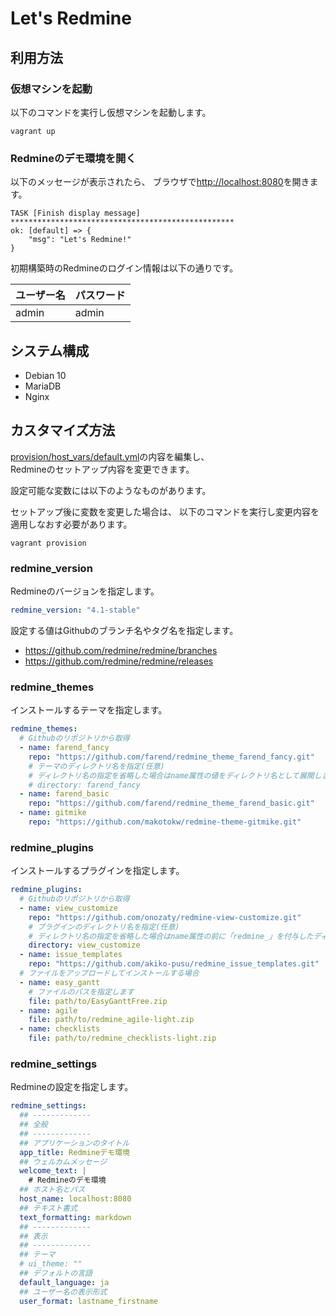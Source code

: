Let's Redmine
==========================

利用方法
-----------------

### 仮想マシンを起動

以下のコマンドを実行し仮想マシンを起動します。

```
vagrant up
```

### Redmineのデモ環境を開く

以下のメッセージが表示されたら、
ブラウザで[http://localhost:8080](http://localhost:8080)を開きます。

```
TASK [Finish display message] **************************************************
ok: [default] => {
    "msg": "Let's Redmine!"
}
```

初期構築時のRedmineのログイン情報は以下の通りです。

| ユーザー名 | パスワード |
| ---------- | ---------- |
| admin      | admin      |

システム構成
-----------------

* Debian 10
* MariaDB
* Nginx

カスタマイズ方法
-----------------

[provision/host_vars/default.yml](provision/host_vars/default.yml)の内容を編集し、  
Redmineのセットアップ内容を変更できます。

設定可能な変数には以下のようなものがあります。


セットアップ後に変数を変更した場合は、
以下のコマンドを実行し変更内容を適用しなおす必要があります。

```
vagrant provision
```

### redmine_version

Redmineのバージョンを指定します。

```yml
redmine_version: "4.1-stable"
```

設定する値はGithubのブランチ名やタグ名を指定します。

* https://github.com/redmine/redmine/branches
* https://github.com/redmine/redmine/releases


### redmine_themes

インストールするテーマを指定します。

```yml
redmine_themes:
  # Githubのリポジトリから取得
  - name: farend_fancy
    repo: "https://github.com/farend/redmine_theme_farend_fancy.git"
    # テーマのディレクトリ名を指定(任意)
    # ディレクトリ名の指定を省略した場合はname属性の値をディレクトリ名として展開します
    # directory: farend_fancy
  - name: farend_basic
    repo: "https://github.com/farend/redmine_theme_farend_basic.git"
  - name: gitmike
    repo: "https://github.com/makotokw/redmine-theme-gitmike.git"
```

### redmine_plugins

インストールするプラグインを指定します。

```yml
redmine_plugins:
  # Githubのリポジトリから取得
  - name: view_customize
    repo: "https://github.com/onozaty/redmine-view-customize.git"
    # プラグインのディレクトリ名を指定(任意)
    # ディレクトリ名の指定を省略した場合はname属性の前に「redmine_」を付与したディレクトリに展開します
    directory: view_customize
  - name: issue_templates
    repo: "https://github.com/akiko-pusu/redmine_issue_templates.git"
  # ファイルをアップロードしてインストールする場合
  - name: easy_gantt
    # ファイルのパスを指定します
    file: path/to/EasyGanttFree.zip
  - name: agile
    file: path/to/redmine_agile-light.zip
  - name: checklists
    file: path/to/redmine_checklists-light.zip
```

### redmine_settings

Redmineの設定を指定します。

```yml
redmine_settings:
  ## -------------
  ## 全般
  ## -------------
  ## アプリケーションのタイトル
  app_title: Redmineデモ環境
  ## ウェルカムメッセージ
  welcome_text: |
    # Redmineのデモ環境
  ## ホスト名とパス
  host_name: localhost:8080
  ## テキスト書式
  text_formatting: markdown
  ## -------------
  ## 表示
  ## -------------
  ## テーマ
  # ui_theme: ""
  ## デフォルトの言語
  default_language: ja
  ## ユーザー名の表示形式
  user_format: lastname_firstname
```
